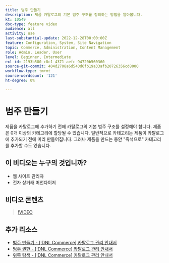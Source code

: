 ```yaml
---
title: 범주 만들기
description: 제품 카탈로그의 기본 범주 구조를 정의하는 방법을 알아봅니다.
kt: 10549
doc-type: feature video
audience: all
activity: use
last-substantial-update: 2022-12-28T00:00:00Z
feature: Configuration, System, Site Navigation
topic: Commerce, Administration, Content Management
role: Admin, Leader, User
level: Beginner, Intermediate
exl-id: 2193b580-c8c1-4371-aefc-94720b560360
source-git-commit: 404d2708a6d540d6fb19a33afb20726356cd8000
workflow-type: tm+mt
source-wordcount: '121'
ht-degree: 0%

---
```


# 범주 만들기

제품을 카탈로그에 추가하기 전에 카탈로그의 기본 범주 구조를 설정해야 합니다. 제품은 0개 이상의 카테고리에 할당될 수 있습니다. 일반적으로 카테고리는 제품이 카탈로그에 추가되기 전에 미리 만들어집니다. 그러나 제품을 만드는 동안 &quot;즉석으로&quot; 카테고리를 추가할 수도 있습니다.

## 이 비디오는 누구의 것입니까?

- 웹 사이트 관리자
- 전자 상거래 머천다이저

## 비디오 콘텐츠

>[!VIDEO](https://video.tv.adobe.com/v/343746?quality=12&learn=on)

## 추가 리소스

- [범주 만들기 - [!DNL Commerce] 카탈로그 관리 안내서](https://experienceleague.adobe.com/docs/commerce-admin/catalog/categories/create/category-create.html)
- [범주 권한 - [!DNL Commerce] 카탈로그 관리 안내서](https://experienceleague.adobe.com/docs/commerce-admin/catalog/categories/category-permissions.html)
- [위쪽 탐색 - [!DNL Commerce] 카탈로그 관리 안내서](https://experienceleague.adobe.com/docs/commerce-admin/catalog/catalog/navigation/navigation-top.html)

